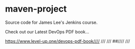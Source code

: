 # maven-project
Source code for James Lee's Jenkins course.

Check out our Latest DevOps PDF book...

https://www.level-up.one/devops-pdf-book////
///
///
##////
///
